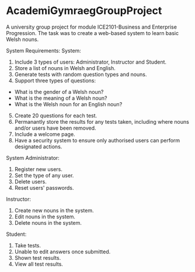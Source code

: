 # AcademiGymraegGroupProject
A university group project for module ICE2101-Business and Enterprise Progression. The task was to create a web-based system to learn basic Welsh nouns.

System Requirements:
System:
1. Include 3 types of users: Administrator, Instructor and Student.
2. Store a list of nouns in Welsh and English.
3. Generate tests with random question types and nouns.
4. Support three types of questions:
- What is the gender of a Welsh noun?
- What is the meaning of a Welsh noun?
- What is the Welsh noun for an English noun?
5. Create 20 questions for each test.
6. Permanantly store the results for any tests taken, including where nouns and/or users have been removed.
7. Include a welcome page.
8. Have a security system to ensure only authorised users can perform designated actions.

System Administrator:
1. Register new users.
2. Set the type of any user.
3. Delete users.
4. Reset users' passwords.

Instructor:
1. Create new nouns in the system.
2. Edit nouns in the system.
3. Delete nouns in the system.

Student:
1. Take tests.
2. Unable to edit answers once submitted.
3. Shown test results.
4. View all test results.
